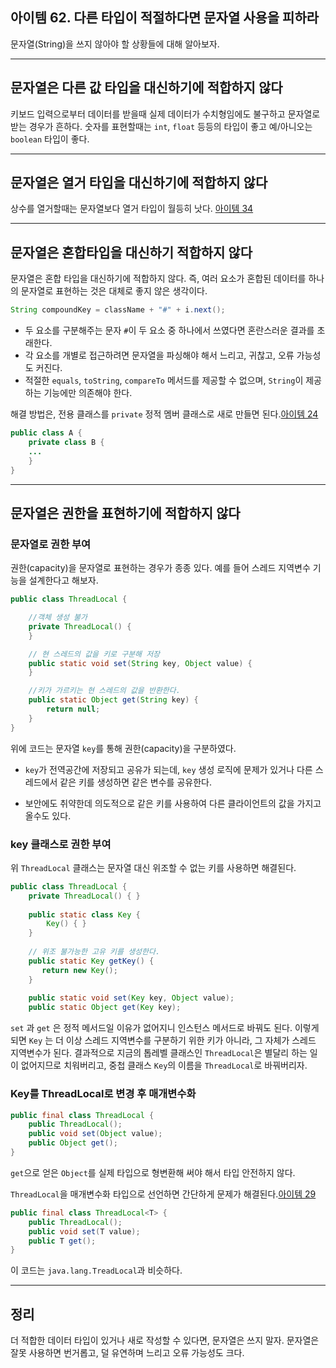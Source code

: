 ## 아이템 62. 다른 타입이 적절하다면 문자열 사용을 피하라

문자열(String)을 쓰지 않아야 할 상황들에 대해 알아보자.

___

## 문자열은 다른 값 타입을 대신하기에 적합하지 않다

키보드 입력으로부터 데이터를 받을때 실제 데이터가 수치형임에도 불구하고 문자열로 받는 경우가 흔하다. 숫자를 표현할때는 `int`, `float` 등등의 타입이 좋고 예/아니오는 `boolean` 타입이 좋다.

___
## 문자열은 열거 타입을 대신하기에 적합하지 않다

상수를 열거할때는 문자열보다 열거 타입이 월등히 낫다.
[아이템 34](https://github.com/pyh-dotcom/Effective-Java-Study/blob/main/Chap6/item34.md)

___
## 문자열은 혼합타입을 대신하기 적합하지 않다

문자열은 혼합 타입을 대신하기에 적합하지 않다. 즉, 여러 요소가 혼합된 데이터를 하나의 문자열로 표현하는 것은 대체로 좋지 않은 생각이다.

``` java
String compoundKey = className + "#" + i.next();
```
- 두 요소를 구분해주는 문자 `#`이 두 요소 중 하나에서 쓰였다면 혼란스러운 결과를 초래한다.
- 각 요소를 개별로 접근하려면 문자열을 파싱해야 해서 느리고, 귀찮고, 오류 가능성도 커진다.
- 적절한 `equals`, `toString`, `compareTo` 메서드를 제공할 수 없으며, `String`이 제공하는 기능에만 의존해야 한다.

해결 방법은, 전용 클래스를 `private` 정적 멤버 클래스로 새로 만들면 된다.[아이템 24](https://github.com/pyh-dotcom/Effective-Java-Study/blob/main/Chap4/item24.md)

``` java
public class A {
	private class B {
    ...
    }
}
```

___
## 문자열은 권한을 표현하기에 적합하지 않다

### 문자열로 권한 부여

권한(capacity)을 문자열로 표현하는 경우가 종종 있다. 예를 들어 스레드 지역변수 기능을 설계한다고 해보자.

```java
public class ThreadLocal {

    //객체 생성 불가
    private ThreadLocal() {
    }

    // 현 스레드의 값을 키로 구분해 저장
    public static void set(String key, Object value) {
    }

    //키가 가르키는 현 스레드의 값을 반환한다.
    public static Object get(String key) {
        return null;
    }
}
```
위에 코드는 문자열 `key`를 통해 권한(capacity)을 구분하였다. 
- `key`가 전역공간에 저장되고 공유가 되는데, `key` 생성 로직에 문제가 있거나 다른 스레드에서 같은 키를 생성하면 같은 변수를 공유한다.

- 보안에도 취약한데 의도적으로 같은 키를 사용하여 다른 클라이언트의 값을 가지고 올수도 있다.

### key 클래스로 권한 부여

위 `ThreadLocal` 클래스는 문자열 대신 위조할 수 없는 키를 사용하면 해결된다.

``` java
public class ThreadLocal {
	private ThreadLocal() { }
    
    public static class Key {
    	Key() { }
    }
   
    // 위조 불가능한 고유 키를 생성한다.
    public static Key getKey() {
   	   return new Key();
    }
   
    public static void set(Key key, Object value);
    public static Object get(Key key);
```
`set` 과 `get` 은 정적 메서드일 이유가 없어지니 인스턴스 메서드로 바꿔도 된다.
이렇게 되면 `Key` 는 더 이상 스레드 지역변수를 구분하기 위한 키가 아니라, 그 자체가 스레드 지역변수가 된다. 
결과적으로 지금의 톱레벨 클래스인 `ThreadLocal`은 별달리 하는 일이 없어지므로 치워버리고, 중첩 클래스 `Key`의 이름을 `ThreadLocal`로 바꿔버리자.

### Key를 ThreadLocal로 변경 후 매개변수화

```java
public final class ThreadLocal {
    public ThreadLocal();
    public void set(Object value);
    public Object get();
}
```
`get`으로 얻은 `Object`를 실제 타입으로 형변환해 써야 해서 타입 안전하지 않다.

`ThreadLocal`을 매개변수화 타입으로 선언하면 간단하게 문제가 해결된다.[아이템 29](https://github.com/pyh-dotcom/Effective-Java-Study/blob/main/Chap5/item29.md)

``` java
public final class ThreadLocal<T> {
	public ThreadLocal();
    public void set(T value);
    public T get();
}
```
이 코드는 `java.lang.TreadLocal`과 비슷하다.

___

## 정리
더 적합한 데이터 타입이 있거나 새로 작성할 수 있다면, 문자열은 쓰지 말자. 문자열은 잘못 사용하면 번거롭고, 덜 유연하며 느리고 오류 가능성도 크다.
